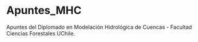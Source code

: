 # Apuntes_MHC
Apuntes del Diplomado en Modelación Hidrológica de Cuencas - Facultad Ciencias Forestales UChile.
